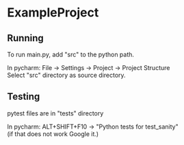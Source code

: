 # ExampleProject

## Running
To run main.py, add "src" to the python path.  

In pycharm: File -> Settings -> Project -> Project Structure  
Select "src" directory as source directory. 

## Testing
pytest files are in "tests" directory  

In pycharm: ALT+SHIFT+F10 -> "Python tests for test_sanity"   
(if that does not work Google it.)
  